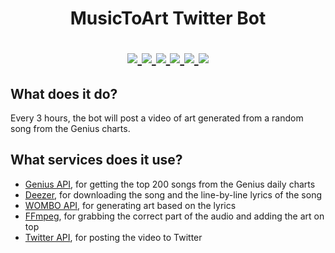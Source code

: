 <h1 align="center">
    MusicToArt Twitter Bot
</p>

<p align="center">
    <a href="https://twitter.com/musictoart">
        <img src="https://img.shields.io/twitter/follow/musictoart?style=social">
    </a>
    <a href="https://github.com/ryan5453/musictoart/stargazers">
        <img src="https://img.shields.io/github/stars/ryan5453/musictoart?style=social">
    </a>
    <a href="https://github.com/ryan5453/musictoart/blob/main/LICENSE">
        <img src="https://img.shields.io/github/license/ryan5453/musictoart">
    </a>
    <a href="https://python.org/">
        <img src="https://img.shields.io/badge/python-3.9-blue">
    </a>
    <a href="https://github.com/ambv/black">
        <img src="https://img.shields.io/badge/code%20style-black-black.svg">
    </a>
    <a href="https://github.com/PyCQA/isort">
        <img src="https://img.shields.io/badge/imports-isort-black.svg">
    </a>
</p>

## What does it do?
Every 3 hours, the bot will post a video of art generated from a random song from the Genius charts.

## What services does it use?
- [Genius API](https://docs.genius.com/), for getting the top 200 songs from the Genius daily charts
- [Deezer](https://www.deezer.com/), for downloading the song and the line-by-line lyrics of the song
- [WOMBO API](https://w.ai/), for generating art based on the lyrics
- [FFmpeg](https://www.ffmpeg.org/), for grabbing the correct part of the audio and adding the art on top
- [Twitter API](https://developer.twitter.com/en/docs/basics/authentication/overview), for posting the video to Twitter
